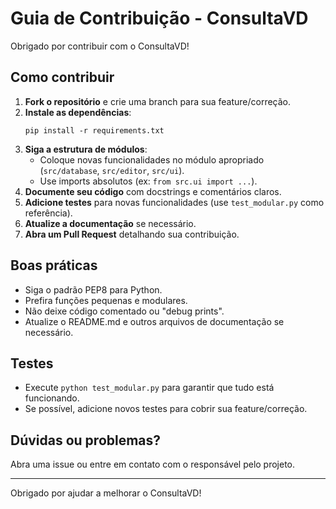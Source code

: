 # Guia de Contribuição - ConsultaVD

Obrigado por contribuir com o ConsultaVD!

## Como contribuir

1. **Fork o repositório** e crie uma branch para sua feature/correção.
2. **Instale as dependências**:
   ```
   pip install -r requirements.txt
   ```
3. **Siga a estrutura de módulos**:
   - Coloque novas funcionalidades no módulo apropriado (`src/database`, `src/editor`, `src/ui`).
   - Use imports absolutos (ex: `from src.ui import ...`).
4. **Documente seu código** com docstrings e comentários claros.
5. **Adicione testes** para novas funcionalidades (use `test_modular.py` como referência).
6. **Atualize a documentação** se necessário.
7. **Abra um Pull Request** detalhando sua contribuição.

## Boas práticas
- Siga o padrão PEP8 para Python.
- Prefira funções pequenas e modulares.
- Não deixe código comentado ou "debug prints".
- Atualize o README.md e outros arquivos de documentação se necessário.

## Testes
- Execute `python test_modular.py` para garantir que tudo está funcionando.
- Se possível, adicione novos testes para cobrir sua feature/correção.

## Dúvidas ou problemas?
Abra uma issue ou entre em contato com o responsável pelo projeto.

---

Obrigado por ajudar a melhorar o ConsultaVD! 